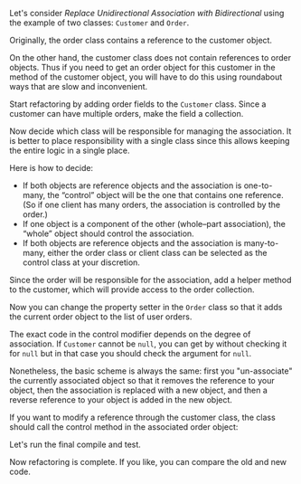 Let's consider <i>Replace Unidirectional Association with Bidirectional</i> using the example of two classes: <code>Customer</code> and <code>Order</code>.

Originally, the order class contains a reference to the customer object.

On the other hand, the customer class does not contain references to order objects. Thus if you need to get an order object for this customer in the method of the customer object, you will have to do this using roundabout ways that are slow and inconvenient.

Start refactoring by adding order fields to the <code>Customer</code> class. Since a customer can have multiple orders, make the field a collection.

Now decide which class will be responsible for managing the association. It is better to place responsibility with a single class since this allows keeping the entire logic in a single place.

Here is how to decide:<ul><li>If both objects are reference objects and the association is one-to-many, the “control” object will be the one that contains one reference. (So if one client has many orders, the association is controlled by the order.)</li><li>If one object is a component of the other (whole–part association), the “whole” object should control the association.</li><li>If both objects are reference objects and the association is many-to-many, either the order class or client class can be selected as the control class at your discretion.</li></ul>

Since the order will be responsible for the association, add a helper method to the customer, which will provide access to the order collection.

Now you can change the property setter in the <code>Order</code> class so that it adds the current order object to the list of user orders.

The exact code in the control modifier depends on the degree of association. If <code>Customer</code> cannot be <code>null</code>, you can get by without checking it for <code>null</code> but in that case you should check the argument for <code>null</code>.

Nonetheless, the basic scheme is always the same: first you "un-associate" the currently associated object so that it removes the reference to your object, then the association is replaced with a new object, and then a reverse reference to your object is added in the new object.

If you want to modify a reference through the customer class, the class should call the control method in the associated order object:

Let's run the final compile and test.

Now refactoring is complete. If you like, you can compare the old and new code.